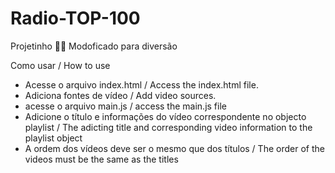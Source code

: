 # Radio-TOP-100
Projetinho 👨‍🎓
Modoficado para diversão

Como usar / How to use
* Acesse o arquivo index.html / Access the index.html file.
* Adiciona fontes de vídeo / Add video sources.
* acesse o arquivo main.js / access the main.js file
* Adicione o título e informações do vídeo correspondente no objecto playlist / The adicting title and corresponding video information to the playlist object 
* A ordem dos vídeos deve ser  o mesmo que dos títulos / The order of the videos must be the same as the titles 
